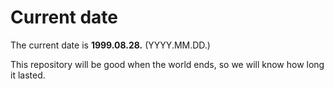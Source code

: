 # Current date

The current date is **1999.08.28.** (YYYY.MM.DD.)

This repository will be good when the world ends, so we will know how long it lasted.